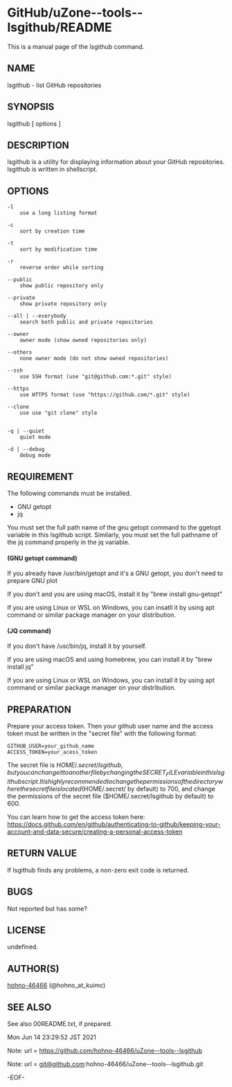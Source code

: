# GitHub/uZone--tools--lsgithub/README

This is a manual page of the lsgithub command.

## NAME

lsgithub - list GitHub repositories

## SYNOPSIS

lsgithub [ options ]

## DESCRIPTION

lsgithub is a utility for displaying information about your GitHub repositories.
lsgithub is written in shellscript.

## OPTIONS

	-l
		use a long listing format

	-c
		sort by creation time

	-t
		sort by modification time

	-r
		reverse order while sorting

	--public
		show public repository only

	--private
		show private repository only

	--all | --everybody
		search both public and private repositories

	--owner
		owner mode (show owned repositories only)

	--others
		none owner mode (do not show owned repositories)

	--ssh
		use SSH format (use "git@github.com:*.git" style)

	--https
		use HTTPS format (use "https://github.com/*.git" style)

	--clone
		use use "git clone" style


	-q | --quiet
		quiet mode

	-d | --debug
		debug mode

## REQUIREMENT

The following commands must be installed.

* GNU getopt
* jq

You must set the full path name of the gnu getopt command to the ggetopt variable in this lsgithub script.
Similarly, you must set the full pathname of the jq command properly in the jq variable.

#### (GNU getopt command)

   If you already have /usr/bin/getopt and it's a GNU getopt, you don't need to prepare GNU plot

   If you don't and you are using macOS, install it by "brew install gnu-getopt"

   If you are using Linux or WSL on Windows, you can insatll it by using apt command or similar package manager on your distribution.

#### (JQ command)

   If you don't have /usr/bin/jq, install it by yourself.

   If you are using macOS and using homebrew, you can install it by "brew install jq"

   If you are using Linux or WSL on Windows, you can install it by using apt command or similar package manager on your distribution.

## PREPARATION

Prepare your access token. Then your github user name and the access token must be written in the "secret file" with the following format:

    GITHUB_USER=your_github_name
    ACCESS_TOKEN=your_acess_token

The secret file is $HOME/.secret/lsgithub, but you can change it to another file by changing the SECRET_FILE variable in this lsgithub script.
It is highly recommended to change the permissions of the directory where the secret file is located ($HOME/.secret/ by default) to 700, and change the permissions of the secret file ($HOME/.secret/lsgithub by default) to 600.

You can learn how to get the access token here:
https://docs.github.com/en/github/authenticating-to-github/keeping-your-account-and-data-secure/creating-a-personal-access-token

## RETURN VALUE

If lsgithub finds any problems, a non-zero exit code is returned.

## BUGS

Not reported but has some?

## LICENSE

undefined.

## AUTHOR(S)

[hohno-46466](https://github.com/hohno-46466)  (@hohno_at_kuimc)

## SEE ALSO

See also 00README.txt, if prepared.

Mon Jun 14 23:29:52 JST 2021

Note: 	url = https://github.com/hohno-46466/uZone--tools--lsgithub

Note:   url = git@github.com:hohno-46466/uZone--tools--lsgithub.git

-EOF-
